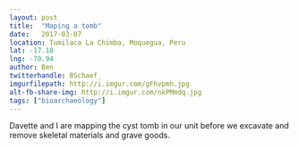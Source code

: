 ```yaml
---
layout: post
title:  "Maping a tomb"
date:   2017-03-07
location: Tumilaca La Chimba, Moquegua, Peru
lat: -17.18
lng: -70.94
author: Ben
twitterhandle: BSchaef_
imgurfilepath: http://i.imgur.com/gFhvpmh.jpg
alt-fb-share-img: http://i.imgur.com/nkPMmdq.jpg
tags: ["bioarchaeology"]
---
```

	
	
Davette and I are mapping the cyst tomb in our unit before we excavate and remove skeletal materials and grave goods. 